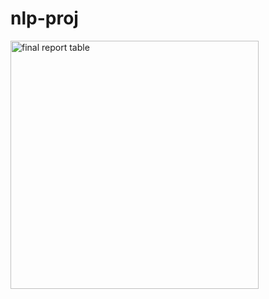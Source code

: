 # nlp-proj

<img width="397" alt="final report table" src="https://github.com/user-attachments/assets/e5b7161c-85e8-4abe-aa95-c35eaa0cced1">
